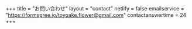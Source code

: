 +++
title = "お問い合わせ"
layout = "contact"
netlify = false
emailservice = "https://formspree.io/toyoake.flower@gmail.com"
contactanswertime = 24
+++

